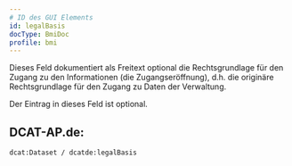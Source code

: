 ```yaml
---
# ID des GUI Elements
id: legalBasis
docType: BmiDoc
profile: bmi
---
```


Dieses Feld dokumentiert als Freitext optional die Rechtsgrundlage für den Zugang zu den Informationen (die Zugangseröffnung), d.h. die originäre Rechtsgrundlage für den Zugang zu Daten der Verwaltung.

Der Eintrag in dieses Feld ist optional.

## DCAT-AP.de:
`dcat:Dataset / dcatde:legalBasis`
